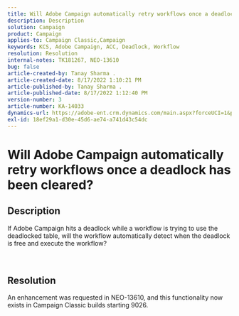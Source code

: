 ```yaml
---
title: Will Adobe Campaign automatically retry workflows once a deadlock has been cleared?
description: Description
solution: Campaign
product: Campaign
applies-to: Campaign Classic,Campaign
keywords: KCS, Adobe Campaign, ACC, Deadlock, Workflow
resolution: Resolution
internal-notes: TK181267, NEO-13610
bug: false
article-created-by: Tanay Sharma .
article-created-date: 8/17/2022 1:10:21 PM
article-published-by: Tanay Sharma .
article-published-date: 8/17/2022 1:12:40 PM
version-number: 3
article-number: KA-14033
dynamics-url: https://adobe-ent.crm.dynamics.com/main.aspx?forceUCI=1&pagetype=entityrecord&etn=knowledgearticle&id=aa234fef-2d1e-ed11-b83e-00224805e2d0
exl-id: 18ef29a1-d30e-45d6-ae74-a741d43c54dc
---
```

# Will Adobe Campaign automatically retry workflows once a deadlock has been cleared?

## Description




If Adobe Campaign hits a deadlock while a workflow is trying to use the deadlocked table, will the workflow automatically detect when the deadlock is free and execute the workflow?
<br><br> <br>

## Resolution


An enhancement was requested in NEO-13610, and this functionality now exists in Campaign Classic builds starting 9026.
